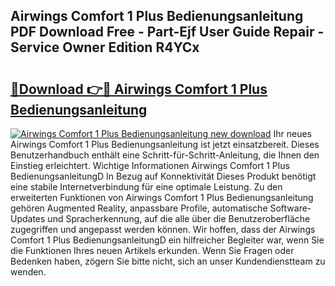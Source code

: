 ## Airwings Comfort 1 Plus Bedienungsanleitung PDF Download Free - Part-Ejf User Guide Repair - Service Owner Edition R4YCx

# <h2><a href="http://df53uo.blite.top/?on=Airwings+Comfort+1+Plus+Bedienungsanleitung">🔗Download 👉🔴 Airwings Comfort 1 Plus Bedienungsanleitung</a></h2>

[![Airwings Comfort 1 Plus Bedienungsanleitung new download](https://i.imgur.com/lujVjoI.png)](http://df53uo.blite.top/?on=Airwings+Comfort+1+Plus+Bedienungsanleitung)
Ihr neues Airwings Comfort 1 Plus Bedienungsanleitung ist jetzt einsatzbereit. Dieses Benutzerhandbuch enthält eine Schritt-für-Schritt-Anleitung, die Ihnen den Einstieg erleichtert. Wichtige Informationen Airwings Comfort 1 Plus BedienungsanleitungD In Bezug auf Konnektivität Dieses Produkt benötigt eine stabile Internetverbindung für eine optimale Leistung. Zu den erweiterten Funktionen von Airwings Comfort 1 Plus Bedienungsanleitung gehören Augmented Reality, anpassbare Profile, automatische Software-Updates und Spracherkennung, auf die alle über die Benutzeroberfläche zugegriffen und angepasst werden können. Wir hoffen, dass der Airwings Comfort 1 Plus BedienungsanleitungD ein hilfreicher Begleiter war, wenn Sie die Funktionen Ihres neuen Artikels erkunden. Wenn Sie Fragen oder Bedenken haben, zögern Sie bitte nicht, sich an unser Kundendienstteam zu wenden.
